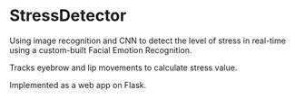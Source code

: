 # StressDetector

Using image recognition and CNN to detect the level of stress in real-time using a custom-built Facial Emotion Recognition. 

Tracks eyebrow and lip movements to calculate stress value. 

Implemented as a web app on Flask.

